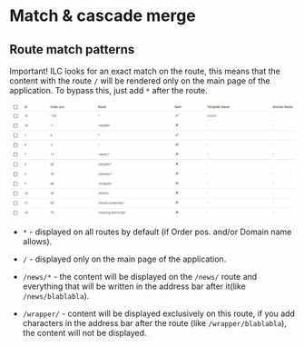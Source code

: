 # Match & cascade merge

## Route match patterns
Important! ILC looks for an exact match on the route, this means that the content with the route `/` will be rendered only on the main page of the application. To bypass this, just add `*` after the route.

![Animation during reroute](./assets/route.png)

- `*` - displayed on all routes by default (if Order pos. and/or Domain name allows).

- `/` - displayed only on the main page of the application.

- `/news/*` - the content will be displayed on the `/news/` route and everything that will be written in the address bar after it(like `/news/blablabla`).

- `/wrapper/` - content will be displayed exclusively on this route, if you add characters in the address bar after the route (like `/wrapper/blablabla`), the content will not be displayed.